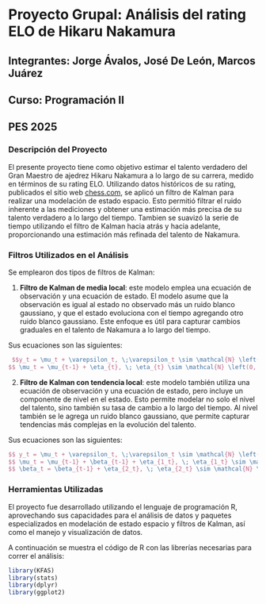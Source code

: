 # Proyecto Grupal: Análisis del rating ELO de Hikaru Nakamura
## Integrantes: Jorge Ávalos, José De León, Marcos Juárez
## Curso: Programación II
## PES 2025

### Descripción del Proyecto
El presente proyecto tiene como objetivo estimar el talento verdadero del Gran 
Maestro de ajedrez Hikaru Nakamura a lo largo de su carrera, medido en términos
de su rating ELO. Utilizando datos históricos de su rating, publicados el sitio 
web [chess.com](https://www.chess.com), se aplicó un filtro de Kalman para 
realizar una modelación de estado espacio. Esto permitió filtrar el ruido 
inherente a las mediciones y obtener una estimación más precisa de su talento 
verdadero a lo largo del tiempo. Tambien se suavizó la serie de tiempo 
utilizando el filtro de Kalman hacia atrás y hacia adelante, proporcionando 
una estimación más refinada del talento de Nakamura.

### Filtros Utilizados en el Análisis
Se emplearon dos tipos de filtros de Kalman:

1. **Filtro de Kalman de media local**: este modelo emplea una ecuación de observación
y una ecuación de estado. El modelo asume que la observación es igual al estado no
observado más un ruido blanco gaussiano, y que el estado evoluciona con el tiempo
agregando otro ruido blanco gaussiano. Este enfoque es útil para capturar cambios
graduales en el talento de Nakamura a lo largo del tiempo.

Sus ecuaciones son las siguientes:
```latex
 $$y_t = \mu_t + \varepsilon_t, \;\varepsilon_t \sim \mathcal{N} \left(0, \sigma^2_{\varepsilon} \right) $$ \\
$$ \mu_t = \mu_{t-1} + \eta_{t}, \; \eta_{t} \sim \mathcal{N} \left(0, \sigma^2_{\eta} \right)$$
```

2. **Filtro de Kalman con tendencia local**: este modelo también utiliza una ecuación
de observación y una ecuación de estado, pero incluye un componente de nivel en
el estado. Esto permite modelar no solo el nivel del talento, sino también su tasa 
de cambio a lo largo del tiempo. Al nivel también se le agrega un ruido blanco 
gaussiano, que permite capturar tendencias más complejas en la evolución del talento.

Sus ecuaciones son las siguientes:
```latex
$$ y_t = \mu_t + \varepsilon_t, \;\varepsilon_t \sim \mathcal{N} \left(0, \sigma^2_{\varepsilon} \right) $$ \\
$$ \mu_t = \mu_{t-1} + \beta_{t-1} + \eta_{1_t}, \; \eta_{1_t} \sim \mathcal{N} \left(0, \sigma^2_{\eta_1} \right)$$ \\
$$ \beta_t = \beta_{t-1} + \eta_{2_t}, \; \eta_{2_t} \sim \mathcal{N} \left(0, \sigma^2_{\eta_2} \right)$$
```

### Herramientas Utilizadas
El proyecto fue desarrollado utilizando el lenguaje de programación R, aprovechando
sus capacidades para el análisis de datos y paquetes especializados en modelación
de estado espacio y filtros de Kalman, así como el manejo y visualización de datos.

A continuación se muestra el código de R con las librerías necesarias para
correr el análisis:
```R
library(KFAS)
library(stats)
library(dplyr)
library(ggplot2)
```